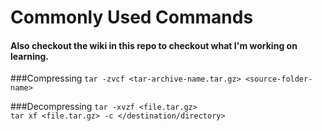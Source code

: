 # Commonly Used Commands
#### Also checkout the wiki in this repo to checkout what I'm working on learning.  

###Compressing 
`tar -zvcf <tar-archive-name.tar.gz> <source-folder-name>`

###Decompressing
`tar -xvzf <file.tar.gz>`  
`tar xf <file.tar.gz> -c </destination/directory>`
